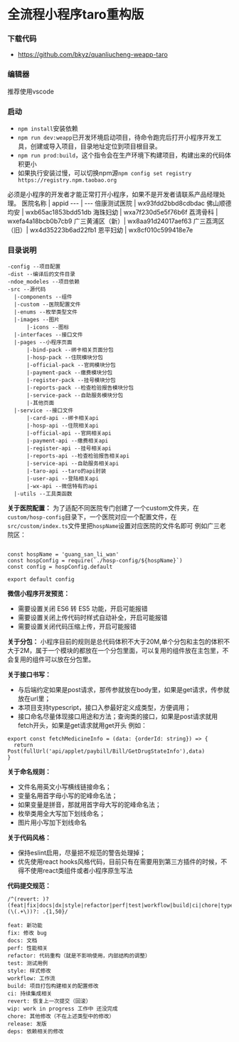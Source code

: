 # 全流程小程序taro重构版
### 下载代码
* https://github.com/bkyz/quanliucheng-weapp-taro
### 编辑器
推荐使用vscode
### 启动
* `npm install`安装依赖
* `npm run dev:weapp`已开发环境启动项目，待命令跑完后打开小程序开发工具，创建或导入项目，目录地址定位到项目根目录。
* `npm run prod:build`，这个指令会在生产环境下构建项目，构建出来的代码体积更小
* 如果执行安装过慢，可以切换npm源`npm config set registry https://registry.npm.taobao.org`

必须是小程序的开发者才能正常打开小程序，如果不是开发者请联系产品经理处理。
医院名称 | appid
--- | ---
倍康测试医院 | wx93fdd2bbd8cdbdac
佛山顺德均安 | wxb65ac1853bdd51db
海珠妇幼 | wxa7f230d5e5f76b6f
荔湾骨科 | wxefa4a18bcb0b7cb9
广三黄浦区（新）| wx8aa91d24017aef63
广三荔湾区（旧）| wx4d35223b6ad22fb1
恩平妇幼 | wx8cf010c599418e7e

### 目录说明
```
-config --项目配置
-dist --编译后的文件目录
-ndoe_modeles --项目依赖
-src --源代码
  |-components --组件
  |-custom --医院配置文件
  |-enums --枚举类型文件
  |-images --图片
      |-icons --图标
  |-interfaces --接口文件
  |-pages --小程序页面
      |-bind-pack --绑卡相关页面分包
      |-hosp-pack --住院模块分包
      |-official-pack --官网模块分包
      |-payment-pack --缴费模块分包
      |-register-pack --挂号模块分包
      |-reports-pack --检查检验报告模块分包
      |-service-pack --自助服务模块分包
      |-其他页面
  |-service --接口文件
      |-card-api --绑卡相关api
      |-hosp-api --住院相关api
      |-official-api --官网相关api
      |-payment-api --缴费相关api
      |-register-api --挂号相关api
      |-reports-api --检查检验报告相关api
      |-service-api --自助服务相关api
      |-taro-api --taro的api封装
      |-user-api --登陆相关api
      |-wx-api --微信特有的api
  |-utils --工具类函数
```
**关于医院配置：** 为了适配不同医院专门创建了一个custom文件夹，在`custom/hosp-config`目录下，一个医院对应一个配置文件，在`src/custom/index.ts`文件里把`hospName`设置对应医院的文件名即可
例如广三老院区：
```

const hospName = 'guang_san_li_wan'
const hospConfig = require(`./hosp-config/${hospName}`)
const config = hospConfig.default

export default config
```

**微信小程序开发预览：**
* 需要设置关闭 ES6 转 ES5 功能，开启可能报错
* 需要设置关闭上传代码时样式自动补全，开启可能报错
* 需要设置关闭代码压缩上传，开启可能报错


**关于分包：** 
小程序目前的规则是总代码体积不大于20M,单个分包和主包的体积不大于2M，属于一个模块的都放在一个分包里面，可以复用的组件放在主包里，不会复用的组件可以放在分包里。

**关于接口书写：** 
* 与后端约定如果是post请求，那传参就放在body里，如果是get请求，传参就放在url里；
* 本项目支持typescript，接口入参最好定义成类型，方便调用；
* 接口命名尽量体现接口用途和方法；查询类的接口，如果是post请求就用fetch开头，如果是get请求就用get开头
例如：
```
export const fetchMedicineInfo = (data: {orderId: string}) => {
  return Post(fullUrl('api/applet/paybill/Bill/GetDrugStateInfo'),data)
}
```

**关于命名规则：** 
* 文件名用英文小写横线链接命名；
* 变量名用首字母小写的驼峰命名法；
* 如果变量是拼音，那就用首字母大写的驼峰命名法；
* 枚举类用全大写加下划线命名；
* 图片用小写加下划线命名

**关于代码风格：** 
* 保持eslint启用，尽量把不规范的警告处理掉；
* 优先使用react hooks风格代码，目前只有在需要用到第三方插件的时候，不得不使用react类组件或者小程序原生写法

**代码提交规范：**  
```
/^(revert: )?(feat|fix|docs|dx|style|refactor|perf|test|workflow|build|ci|chore|types|wip|release)(\(.+\))?: .{1,50}/
```

```
feat: 新功能
fix: 修改 bug
docs: 文档
perf: 性能相关
refactor: 代码重构（就是不影响使用，内部结构的调整）
test: 测试用例
style: 样式修改
workflow: 工作流
build: 项目打包构建相关的配置修改
ci: 持续集成相关
revert: 恢复上一次提交（回滚）
wip: work in progress 工作中 还没完成
chore: 其他修改（不在上述类型中的修改）
release: 发版
deps: 依赖相关的修改
```